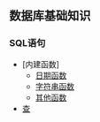 ## 数据库基础知识

### SQL语句
- [内建函数]
  - [日期函数](./date.md)
  - [字符串函数](./string.md)
  - [其他函数](./other.md)
- [查](./select.md)